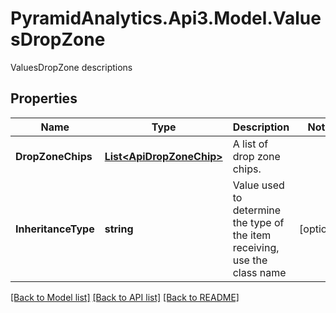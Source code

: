# PyramidAnalytics.Api3.Model.ValuesDropZone
ValuesDropZone descriptions

## Properties

Name | Type | Description | Notes
------------ | ------------- | ------------- | -------------
**DropZoneChips** | [**List&lt;ApiDropZoneChip&gt;**](ApiDropZoneChip.md) | A list of drop zone chips. | 
**InheritanceType** | **string** | Value used to determine the type of the item receiving, use the class name | [optional] 

[[Back to Model list]](../README.md#documentation-for-models) [[Back to API list]](../README.md#documentation-for-api-endpoints) [[Back to README]](../README.md)

